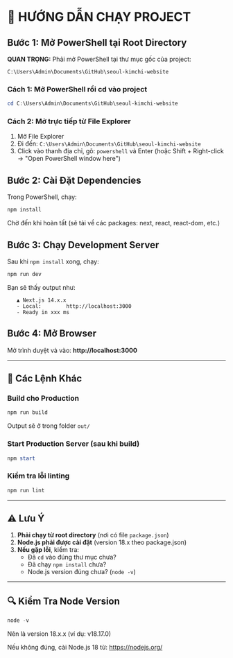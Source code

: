 # 🚀 HƯỚNG DẪN CHẠY PROJECT

## Bước 1: Mở PowerShell tại Root Directory

**QUAN TRỌNG:** Phải mở PowerShell tại thư mục gốc của project:
```
C:\Users\Admin\Documents\GitHub\seoul-kimchi-website
```

### Cách 1: Mở PowerShell rồi cd vào project
```powershell
cd C:\Users\Admin\Documents\GitHub\seoul-kimchi-website
```

### Cách 2: Mở trực tiếp từ File Explorer
1. Mở File Explorer
2. Đi đến: `C:\Users\Admin\Documents\GitHub\seoul-kimchi-website`
3. Click vào thanh địa chỉ, gõ: `powershell` và Enter
   (hoặc Shift + Right-click → "Open PowerShell window here")

## Bước 2: Cài Đặt Dependencies

Trong PowerShell, chạy:
```powershell
npm install
```

Chờ đến khi hoàn tất (sẽ tải về các packages: next, react, react-dom, etc.)

## Bước 3: Chạy Development Server

Sau khi `npm install` xong, chạy:
```powershell
npm run dev
```

Bạn sẽ thấy output như:
```
   ▲ Next.js 14.x.x
   - Local:        http://localhost:3000
   - Ready in xxx ms
```

## Bước 4: Mở Browser

Mở trình duyệt và vào: **http://localhost:3000**

---

## 📝 Các Lệnh Khác

### Build cho Production
```powershell
npm run build
```
Output sẽ ở trong folder `out/`

### Start Production Server (sau khi build)
```powershell
npm start
```

### Kiểm tra lỗi linting
```powershell
npm run lint
```

---

## ⚠️ Lưu Ý

1. **Phải chạy từ root directory** (nơi có file `package.json`)
2. **Node.js phải được cài đặt** (version 18.x theo package.json)
3. **Nếu gặp lỗi**, kiểm tra:
   - Đã `cd` vào đúng thư mục chưa?
   - Đã chạy `npm install` chưa?
   - Node.js version đúng chưa? (`node -v`)

---

## 🔍 Kiểm Tra Node Version

```powershell
node -v
```

Nên là version 18.x.x (ví dụ: v18.17.0)

Nếu không đúng, cài Node.js 18 từ: https://nodejs.org/

